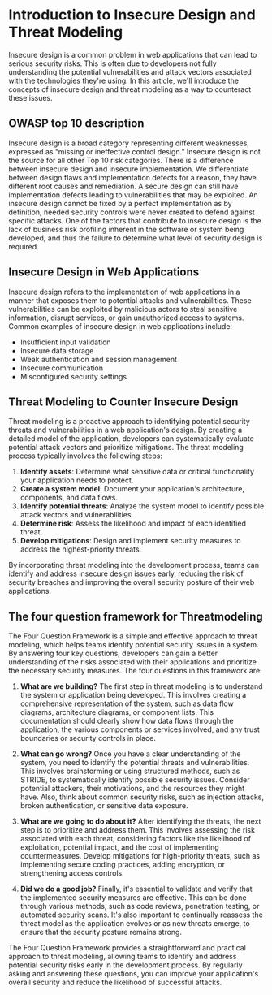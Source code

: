 # Introduction to Insecure Design and Threat Modeling

Insecure design is a common problem in web applications that can lead to serious security risks. This is often due to developers not fully understanding the potential vulnerabilities and attack vectors associated with the technologies they're using. In this article, we'll introduce the concepts of insecure design and threat modeling as a way to counteract these issues.

## OWASP top 10 description

Insecure design is a broad category representing different weaknesses, expressed as “missing or ineffective control design.” Insecure design is not the source for all other Top 10 risk categories. There is a difference between insecure design and insecure implementation. We differentiate between design flaws and implementation defects for a reason, they have different root causes and remediation. A secure design can still have implementation defects leading to vulnerabilities that may be exploited. An insecure design cannot be fixed by a perfect implementation as by definition, needed security controls were never created to defend against specific attacks. One of the factors that contribute to insecure design is the lack of business risk profiling inherent in the software or system being developed, and thus the failure to determine what level of security design is required.

## Insecure Design in Web Applications

Insecure design refers to the implementation of web applications in a manner that exposes them to potential attacks and vulnerabilities. These vulnerabilities can be exploited by malicious actors to steal sensitive information, disrupt services, or gain unauthorized access to systems. Common examples of insecure design in web applications include:

- Insufficient input validation
- Insecure data storage
- Weak authentication and session management
- Insecure communication
- Misconfigured security settings

## Threat Modeling to Counter Insecure Design

Threat modeling is a proactive approach to identifying potential security threats and vulnerabilities in a web application's design. By creating a detailed model of the application, developers can systematically evaluate potential attack vectors and prioritize mitigations. The threat modeling process typically involves the following steps:

1. **Identify assets**: Determine what sensitive data or critical functionality your application needs to protect.
2. **Create a system model**: Document your application's architecture, components, and data flows.
3. **Identify potential threats**: Analyze the system model to identify possible attack vectors and vulnerabilities.
4. **Determine risk**: Assess the likelihood and impact of each identified threat.
5. **Develop mitigations**: Design and implement security measures to address the highest-priority threats.

By incorporating threat modeling into the development process, teams can identify and address insecure design issues early, reducing the risk of security breaches and improving the overall security posture of their web applications.

## The four question framework for Threatmodeling

The Four Question Framework is a simple and effective approach to threat modeling, which helps teams identify potential security issues in a system. By answering four key questions, developers can gain a better understanding of the risks associated with their applications and prioritize the necessary security measures. The four questions in this framework are:

1. **What are we building?** The first step in threat modeling is to understand the system or application being developed. This involves creating a comprehensive representation of the system, such as data flow diagrams, architecture diagrams, or component lists. This documentation should clearly show how data flows through the application, the various components or services involved, and any trust boundaries or security controls in place.

2. **What can go wrong?** Once you have a clear understanding of the system, you need to identify the potential threats and vulnerabilities. This involves brainstorming or using structured methods, such as STRIDE, to systematically identify possible security issues. Consider potential attackers, their motivations, and the resources they might have. Also, think about common security risks, such as injection attacks, broken authentication, or sensitive data exposure.

3. **What are we going to do about it?** After identifying the threats, the next step is to prioritize and address them. This involves assessing the risk associated with each threat, considering factors like the likelihood of exploitation, potential impact, and the cost of implementing countermeasures. Develop mitigations for high-priority threats, such as implementing secure coding practices, adding encryption, or strengthening access controls.

4. **Did we do a good job?** Finally, it's essential to validate and verify that the implemented security measures are effective. This can be done through various methods, such as code reviews, penetration testing, or automated security scans. It's also important to continually reassess the threat model as the application evolves or as new threats emerge, to ensure that the security posture remains strong.

The Four Question Framework provides a straightforward and practical approach to threat modeling, allowing teams to identify and address potential security risks early in the development process. By regularly asking and answering these questions, you can improve your application's overall security and reduce the likelihood of successful attacks.
